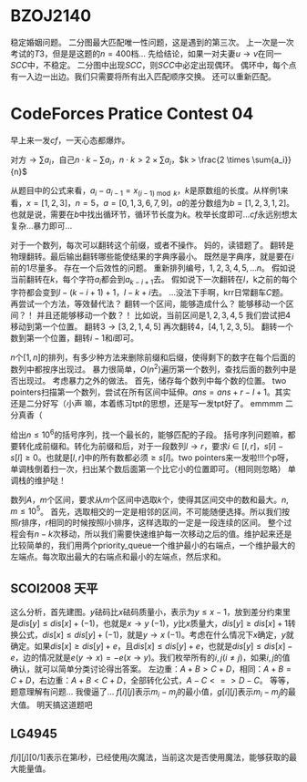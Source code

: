 
# $\text{BZOJ2140}$

稳定婚姻问题。
二分图最大匹配唯一性问题，这是遇到的第三次。
上一次是一次考试的$T3$，但是是这题的$n = 400$档...
先给结论，如果一对夫妻$u \rightarrow v$在同一$SCC$中，不稳定。
二分图中出现$SCC$，则$SCC$中必定出现偶环。
偶环中，每个点有一入边一出边。我们只需要将所有出入匹配顺序交换。
还可以重新匹配。

# $\text{CodeForces Pratice Contest 04}$

早上来一发$cf$，一天心态都爆炸。

对方$\rightarrow \sum{a_i}$，自己$n \cdot k - \sum{a_i}$，$n \cdot k > 2 \times \sum{a_i}$，$k > \frac{2 \times \sum{a_i}}{n}$

从题目中的公式来看，$a_i - a_{i - 1} = x_{(i−1) \bmod k}$，$k$是原数组的长度。从样例$1$来看，$x = [1, 2, 3]$，$n = 5$，$a = [0, 1, 3, 6, 7, 9]$，$a$的差分数组为$b = [1, 2, 3, 1, 2]$。也就是说，需要在$b$中找出循环节，循环节长度为$k$。枚举长度即可...$cf$永远别想太复杂...暴力即可...

对于一个数列，每次可以翻转这个前缀，或者不操作。
妈的，读错题了。
翻转是物理翻转。最后输出翻转哪些能使结果的字典序最小。
既然是字典序，就是要在$i$前的$1$尽量多。
存在一个后效性的问题。
重新排列编号，$1, 2, 3, 4, 5, ... n$。
假如说当前翻转在$k$，每个字符$a_i$都会到$a_{k - i + 1}$去。
假如说下一次翻转在$l$，k之前的每个字符都会变到$l - (k - i + 1) + 1$，$l - k + i$去。
...没法下手啊，krr日常翻车$C$题。
再尝试一个方法，等效替代法？
翻转一个区间，能够造成什么？
能够移动一个区间？！
并且还能够移动一个数？！
比如说，当前区间是$1, 2, 3, 4, 5$
我们尝试把$4$移动到第一个位置。
翻转$3 \rightarrow [3, 2, 1, 4, 5]$
再次翻转$4$，$[4, 1, 2, 3, 5]$。
翻转一个数到第一个位置，翻转$i - 1$和$i$即可。

$n$个$[1, n]$的排列，有多少种方法来删除前缀和后缀，使得剩下的数字在每个后面的数列中都按序出现过。
暴力很简单，$O(n^2)$遍历第一个数列，查找后面的数列中是否出现过。
考虑暴力之外的做法。
首先，储存每个数列中每个数的位置。
$\text{two pointers}$扫描第一个数列，尝试在所有区间中延伸。$ans = ans + r - l + 1$。其实还是二分好写（小声
嘛，本着练习$\text{tpt}$的思想，还是写一发$\text{tpt}$好了。
emmmm 二分真香（

给出$n \le 10^6$的括号序列，找一个最长的，能够匹配的子段。
括号序列问题嘛，都要转化成前缀和。转化为前缀和后，对于一段数列$l \rightarrow r$，要求$i \in [l, r]$，$s[i] - s[l] \ge 0$。也就是$[l, r]$中的所有数都必须$\ge s[l]$。$\text{two pointers}$来一发啦!!!个p呀，单调栈倒着扫一次，扫出某个数后面第一个比它小的位置即可。（相同则忽略）
单调栈的维护哒！

数列$A$，$m$个区间，要求从$m$个区间中选取$k$个，使得其区间交中的数和最大。$n,  m \le 10^5$。
首先，选取相交的一定是相邻的区间，不可能随便选择。所以我们按照$r$排序，$r$相同的时候按照$l$小排序，这样选取的一定是一段连续的区间。
整个过程会有$n - k$次移动，所以我们需要快速维护每一次移动之后的值。维护起来还是比较简单的，我们用两个$\text{priority\_queue}$一个维护最小的右端点，一个维护最大的左端点。每次取出最大的右端点和最小的左端点，然后求和。

## $\text{SCOI2008 天平}$

这么分析，首先建图。$y$砝码比$x$砝码质量小，表示为$y \le x - 1$，放到差分约束里是$dis[y] \le dis[x] + (-1)$，也就是$x \rightarrow y \ (-1)$，$y$比$x$质量大，$dis[y] \ge dis[x] + 1$转换公式，$dis[x] \le dis[y] + (-1)$，就是$y \rightarrow x \ (-1)$。考虑在什么情况下$x$确定，$y$就确定。如果$dis[x] \ge dis[y] + e$，且$dis[x] \le dis[y] + e$，也就是$dis[y] \le dis[x] - e$，边的情况就是$e(y \rightarrow x) = -e(x \rightarrow y)$。我们枚举所有的$i, j(i \ne j)$，如果$i, j$的值确认，就可以简单分类讨论得出答案。
左边重：$A+ B > C+D$，相同：$A+B=C+D$，右边重：$A+B<C+D$，全部转化公式，$A-C <=> D-C$。
等等，题意理解有问题...
我傻逼了...
$f[i][j]$表示$m_i - m_j$的最小值，$g[i][j]$表示$m_i - m_j$的最大值。
明天搞这道题吧

## $\text{LG4945}$

$f[i][j][0/1]$表示在第$i$秒，已经使用$j$次魔法，当前这次是否使用魔法，能够获取的最大能量值。
<!--stackedit_data:
eyJoaXN0b3J5IjpbOTg4OTg2MzcsMTgyNTkyMTQwNF19
-->